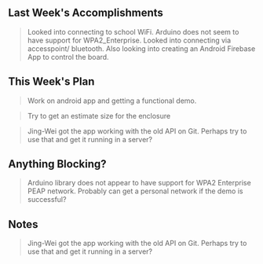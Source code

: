 ## Last Week's Accomplishments

>Looked into connecting to school WiFi. Arduino does not seem to have
>support for WPA2_Enterprise. Looked into connecting via accesspoint/
>bluetooth. Also looking into creating an Android Firebase App to 
>control the board.

## This Week's Plan

> Work on android app and getting a functional demo. 

> Try to get an estimate size for the enclosure

> Jing-Wei got the app working with the old API on Git. Perhaps try to
> use that and get it running in a server?

## Anything Blocking?

> Arduino library does not appear to have support for WPA2 Enterprise
> PEAP network.
> Probably can get a personal network if the demo is successful?

## Notes

> Jing-Wei got the app working with the old API on Git. Perhaps try to
> use that and get it running in a server?
